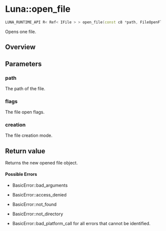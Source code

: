# Luna::open_file

```c++
LUNA_RUNTIME_API R< Ref< IFile > > open_file(const c8 *path, FileOpenFlag flags, FileCreationMode creation)
```

Opens one file. 

## Overview


## Parameters
### path
The path of the file. 

### flags
The file open flags. 

### creation
The file creation mode. 

## Return value
Returns the new opened file object. 

#### Possible Errors
* BasicError::bad_arguments

* BasicError::access_denied

* BasicError::not_found

* BasicError::not_directory

* BasicError::bad_platform_call for all errors that cannot be identified. 

